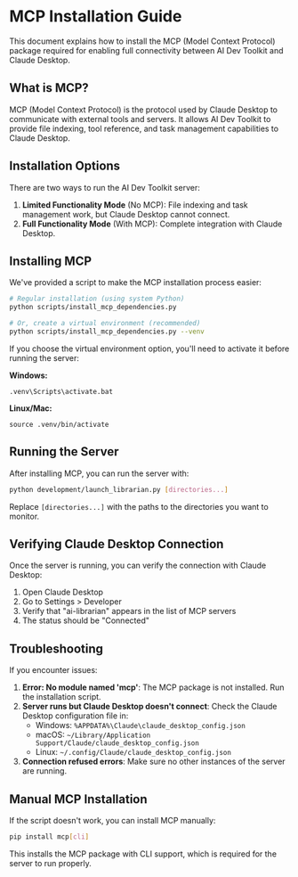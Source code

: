 # MCP Installation Guide

This document explains how to install the MCP (Model Context Protocol) package required for enabling full connectivity between AI Dev Toolkit and Claude Desktop.

## What is MCP?

MCP (Model Context Protocol) is the protocol used by Claude Desktop to communicate with external tools and servers. It allows AI Dev Toolkit to provide file indexing, tool reference, and task management capabilities to Claude Desktop.

## Installation Options

There are two ways to run the AI Dev Toolkit server:

1. **Limited Functionality Mode** (No MCP): File indexing and task management work, but Claude Desktop cannot connect.
2. **Full Functionality Mode** (With MCP): Complete integration with Claude Desktop.

## Installing MCP

We've provided a script to make the MCP installation process easier:

```bash
# Regular installation (using system Python)
python scripts/install_mcp_dependencies.py

# Or, create a virtual environment (recommended)
python scripts/install_mcp_dependencies.py --venv
```

If you choose the virtual environment option, you'll need to activate it before running the server:

**Windows:**
```
.venv\Scripts\activate.bat
```

**Linux/Mac:**
```
source .venv/bin/activate
```

## Running the Server

After installing MCP, you can run the server with:

```bash
python development/launch_librarian.py [directories...]
```

Replace `[directories...]` with the paths to the directories you want to monitor.

## Verifying Claude Desktop Connection

Once the server is running, you can verify the connection with Claude Desktop:

1. Open Claude Desktop
2. Go to Settings > Developer
3. Verify that "ai-librarian" appears in the list of MCP servers
4. The status should be "Connected"

## Troubleshooting

If you encounter issues:

1. **Error: No module named 'mcp'**: The MCP package is not installed. Run the installation script.
2. **Server runs but Claude Desktop doesn't connect**: Check the Claude Desktop configuration file in:
   - Windows: `%APPDATA%\Claude\claude_desktop_config.json`
   - macOS: `~/Library/Application Support/Claude/claude_desktop_config.json`
   - Linux: `~/.config/Claude/claude_desktop_config.json`
3. **Connection refused errors**: Make sure no other instances of the server are running.

## Manual MCP Installation

If the script doesn't work, you can install MCP manually:

```bash
pip install mcp[cli]
```

This installs the MCP package with CLI support, which is required for the server to run properly.